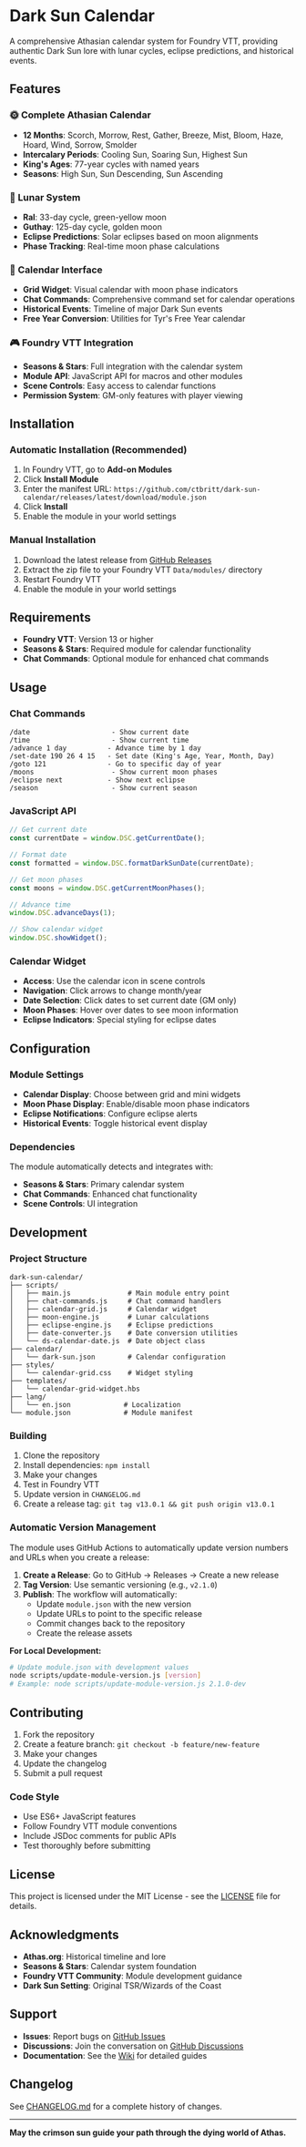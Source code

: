# Dark Sun Calendar

A comprehensive Athasian calendar system for Foundry VTT, providing authentic Dark Sun lore with lunar cycles, eclipse predictions, and historical events.

## Features

### 🌞 Complete Athasian Calendar
- **12 Months**: Scorch, Morrow, Rest, Gather, Breeze, Mist, Bloom, Haze, Hoard, Wind, Sorrow, Smolder
- **Intercalary Periods**: Cooling Sun, Soaring Sun, Highest Sun
- **King's Ages**: 77-year cycles with named years
- **Seasons**: High Sun, Sun Descending, Sun Ascending

### 🌙 Lunar System
- **Ral**: 33-day cycle, green-yellow moon
- **Guthay**: 125-day cycle, golden moon
- **Eclipse Predictions**: Solar eclipses based on moon alignments
- **Phase Tracking**: Real-time moon phase calculations

### 📅 Calendar Interface
- **Grid Widget**: Visual calendar with moon phase indicators
- **Chat Commands**: Comprehensive command set for calendar operations
- **Historical Events**: Timeline of major Dark Sun events
- **Free Year Conversion**: Utilities for Tyr's Free Year calendar

### 🎮 Foundry VTT Integration
- **Seasons & Stars**: Full integration with the calendar system
- **Module API**: JavaScript API for macros and other modules
- **Scene Controls**: Easy access to calendar functions
- **Permission System**: GM-only features with player viewing

## Installation

### Automatic Installation (Recommended)
1. In Foundry VTT, go to **Add-on Modules**
2. Click **Install Module**
3. Enter the manifest URL: `https://github.com/ctbritt/dark-sun-calendar/releases/latest/download/module.json`
4. Click **Install**
5. Enable the module in your world settings

### Manual Installation
1. Download the latest release from [GitHub Releases](https://github.com/ctbritt/dark-sun-calendar/releases)
2. Extract the zip file to your Foundry VTT `Data/modules/` directory
3. Restart Foundry VTT
4. Enable the module in your world settings

## Requirements

- **Foundry VTT**: Version 13 or higher
- **Seasons & Stars**: Required module for calendar functionality
- **Chat Commands**: Optional module for enhanced chat commands

## Usage

### Chat Commands
```
/date                    - Show current date
/time                    - Show current time
/advance 1 day          - Advance time by 1 day
/set-date 190 26 4 15   - Set date (King's Age, Year, Month, Day)
/goto 121               - Go to specific day of year
/moons                   - Show current moon phases
/eclipse next           - Show next eclipse
/season                  - Show current season
```

### JavaScript API
```javascript
// Get current date
const currentDate = window.DSC.getCurrentDate();

// Format date
const formatted = window.DSC.formatDarkSunDate(currentDate);

// Get moon phases
const moons = window.DSC.getCurrentMoonPhases();

// Advance time
window.DSC.advanceDays(1);

// Show calendar widget
window.DSC.showWidget();
```

### Calendar Widget
- **Access**: Use the calendar icon in scene controls
- **Navigation**: Click arrows to change month/year
- **Date Selection**: Click dates to set current date (GM only)
- **Moon Phases**: Hover over dates to see moon information
- **Eclipse Indicators**: Special styling for eclipse dates

## Configuration

### Module Settings
- **Calendar Display**: Choose between grid and mini widgets
- **Moon Phase Display**: Enable/disable moon phase indicators
- **Eclipse Notifications**: Configure eclipse alerts
- **Historical Events**: Toggle historical event display

### Dependencies
The module automatically detects and integrates with:
- **Seasons & Stars**: Primary calendar system
- **Chat Commands**: Enhanced chat functionality
- **Scene Controls**: UI integration

## Development

### Project Structure
```
dark-sun-calendar/
├── scripts/
│   ├── main.js              # Main module entry point
│   ├── chat-commands.js     # Chat command handlers
│   ├── calendar-grid.js     # Calendar widget
│   ├── moon-engine.js       # Lunar calculations
│   ├── eclipse-engine.js    # Eclipse predictions
│   ├── date-converter.js    # Date conversion utilities
│   └── ds-calendar-date.js  # Date object class
├── calendar/
│   └── dark-sun.json        # Calendar configuration
├── styles/
│   └── calendar-grid.css    # Widget styling
├── templates/
│   └── calendar-grid-widget.hbs
├── lang/
│   └── en.json             # Localization
└── module.json             # Module manifest
```

### Building
1. Clone the repository
2. Install dependencies: `npm install`
3. Make your changes
4. Test in Foundry VTT
5. Update version in `CHANGELOG.md`
6. Create a release tag: `git tag v13.0.1 && git push origin v13.0.1`

### Automatic Version Management
The module uses GitHub Actions to automatically update version numbers and URLs when you create a release:

1. **Create a Release**: Go to GitHub → Releases → Create a new release
2. **Tag Version**: Use semantic versioning (e.g., `v2.1.0`)
3. **Publish**: The workflow will automatically:
   - Update `module.json` with the new version
   - Update URLs to point to the specific release
   - Commit changes back to the repository
   - Create the release assets

**For Local Development:**
```bash
# Update module.json with development values
node scripts/update-module-version.js [version]
# Example: node scripts/update-module-version.js 2.1.0-dev
```

## Contributing

1. Fork the repository
2. Create a feature branch: `git checkout -b feature/new-feature`
3. Make your changes
4. Update the changelog
5. Submit a pull request

### Code Style
- Use ES6+ JavaScript features
- Follow Foundry VTT module conventions
- Include JSDoc comments for public APIs
- Test thoroughly before submitting

## License

This project is licensed under the MIT License - see the [LICENSE](LICENSE) file for details.

## Acknowledgments

- **Athas.org**: Historical timeline and lore
- **Seasons & Stars**: Calendar system foundation
- **Foundry VTT Community**: Module development guidance
- **Dark Sun Setting**: Original TSR/Wizards of the Coast

## Support

- **Issues**: Report bugs on [GitHub Issues](https://github.com/ctbritt/dark-sun-calendar/issues)
- **Discussions**: Join the conversation on [GitHub Discussions](https://github.com/ctbritt/dark-sun-calendar/discussions)
- **Documentation**: See the [Wiki](https://github.com/ctbritt/dark-sun-calendar/wiki) for detailed guides

## Changelog

See [CHANGELOG.md](CHANGELOG.md) for a complete history of changes.

---

**May the crimson sun guide your path through the dying world of Athas.** 